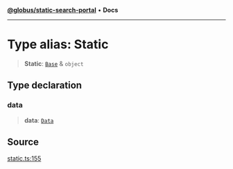 [**@globus/static-search-portal**](../README.md) • **Docs**

***

# Type alias: Static

> **Static**: [`Base`](Base.md) & `object`

## Type declaration

### data

> **data**: [`Data`](Data.md)

## Source

[static.ts:155](https://github.com/globus/static-search-portal/blob/070e36d2f911e99d43e515c735c6dc05f429a795/static.ts#L155)
